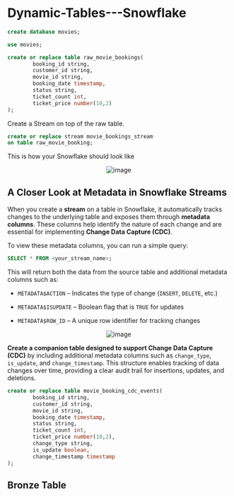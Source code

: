 # Dynamic-Tables---Snowflake

```sql
create database movies;
```

```sql
use movies;
```
```sql
create or replace table raw_movie_bookings( 
        booking_id string,
        customer_id string,
        movie_id string,
        booking_date timestamp,
        status string,
        ticket_count int,
        ticket_price number(10,2)
);
```
<p>Create a Stream on top of the raw table.</p>

```sql
create or replace stream movie_bookings_stream
on table raw_movie_booking;
```

<p>This is how your Snowflake should look like</p>

<p align="center">
  <img src="https://github.com/user-attachments/assets/9dee1e94-bdc6-4b66-ab93-c90199bece40" alt="image" />
</p>

## A Closer Look at Metadata in Snowflake Streams

<p data-start="150" data-end="426">When you create a <strong data-start="168" data-end="178">stream</strong> on a table in Snowflake, it automatically tracks changes to the underlying table and exposes them through <strong data-start="285" data-end="305">metadata columns</strong>. These columns help identify the nature of each change and are essential for implementing <strong data-start="396" data-end="425">Change Data Capture (CDC)</strong>.</p>
<p data-start="428" data-end="487">To view these metadata columns, you can run a simple query:</p>

```sql
SELECT * FROM <your_stream_name>;
```
<p data-start="535" data-end="628">This will return both the data from the source table and additional metadata columns such as:</p>
<ul data-start="630" data-end="838">
<li data-start="630" data-end="707">
<p data-start="632" data-end="707"><code data-start="632" data-end="649">METADATA$ACTION</code> &ndash; Indicates the type of change (<code data-start="682" data-end="690">INSERT</code>, <code data-start="692" data-end="700">DELETE</code>, etc.)</p>
</li>
<li data-start="708" data-end="771">
<p data-start="710" data-end="771"><code data-start="710" data-end="729">METADATA$ISUPDATE</code> &ndash; Boolean flag that is <code data-start="753" data-end="759">TRUE</code> for updates</p>
</li>
<li data-start="772" data-end="838">
<p data-start="774" data-end="838"><code data-start="774" data-end="791">METADATA$ROW_ID</code> &ndash; A unique row identifier for tracking changes</p>
</li>
</ul>


<p align="center">
  <img src="https://github.com/user-attachments/assets/b64b7f84-1f5f-4369-81f0-96cfa9f47c5e" alt="image" />
</p>


<p><strong data-start="68" data-end="142">Create a companion table designed to support Change Data Capture (CDC)</strong> by including additional metadata columns such as <code>change_type</code>, <code>is_update</code>, and <code>change_timestamp</code>. This structure enables tracking of data changes over time, providing a clear audit trail for insertions, updates, and deletions.</p>

```sql
create or replace table movie_booking_cdc_events(
        booking_id string,
        customer_id string,
        movie_id string,
        booking_date timestamp,
        status string,
        ticket_count int,
        ticket_price number(10,2),
        change_type string,
        is_update boolean,
        change_timestamp timestamp
);
```

## Bronze Table
